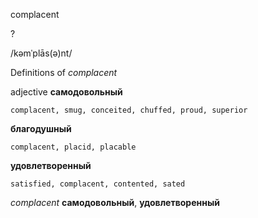 complacent

?

/kəmˈplās(ə)nt/

Definitions of _complacent_

adjective
**самодовольный**

    complacent, smug, conceited, chuffed, proud, superior
**благодушный**

    complacent, placid, placable
**удовлетворенный**

    satisfied, complacent, contented, sated

_complacent_
**самодовольный**, **удовлетворенный**